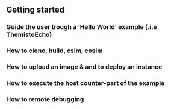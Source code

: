 ## Getting started

### Guide the user trough a ‘Hello World’ example (.i.e ThemistoEcho)

### How to clone, build, csim, cosim

### How to upload an image & and to deploy an instance

### How to execute the host counter-part of the example

### How to remote debugging
